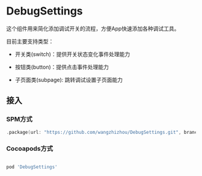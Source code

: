 # DebugSettings

这个组件用来简化添加调试开关的流程，方便App快速添加各种调试工具。

目前主要支持类型：

- 开关类(switch)：提供开关状态变化事件处理能力

- 按钮类(button)：提供点击事件处理能力

- 子页面类(subpage): 跳转调试设置子页面能力

## 接入

### SPM方式

```swift
.package(url: "https://github.com/wangzhizhou/DebugSettings.git", branch: "main")
```

### Cocoapods方式

```ruby

pod 'DebugSettings'

```



